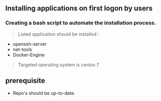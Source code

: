 ## Installing applications on first logon by users
### Creating a bash script to automate the installation process.
 > Listed application should be installed :
  * openssh-server
  * net-tools
  * Docker-Engine
> Targeted operating system is centos 7

## prerequisite
 * Repo's should be up-to-date.
